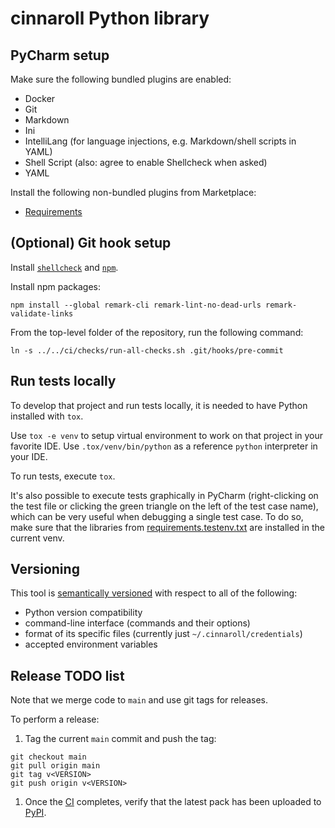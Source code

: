 # cinnaroll Python library

## PyCharm setup

Make sure the following bundled plugins are enabled:
* Docker
* Git
* Markdown
* Ini
* IntelliLang (for language injections, e.g. Markdown/shell scripts in YAML)
* Shell Script (also: agree to enable Shellcheck when asked)
* YAML

Install the following non-bundled plugins from Marketplace:
* [Requirements](https://plugins.jetbrains.com/plugin/10837-requirements/)


## (Optional) Git hook setup

Install [`shellcheck`](https://github.com/koalaman/shellcheck#installing) and [`npm`](https://docs.npmjs.com/downloading-and-installing-node-js-and-npm).

Install npm packages:
```shell
npm install --global remark-cli remark-lint-no-dead-urls remark-validate-links
```

From the top-level folder of the repository, run the following command:
```shell
ln -s ../../ci/checks/run-all-checks.sh .git/hooks/pre-commit
```


## Run tests locally

To develop that project and run tests locally, it is needed to have Python installed with `tox`.

Use `tox -e venv` to setup virtual environment to work on that project in your favorite IDE.
Use `.tox/venv/bin/python` as a reference `python` interpreter in your IDE.

To run tests, execute `tox`.

It's also possible to execute tests graphically in PyCharm (right-clicking on the test file
or clicking the green triangle on the left of the test case name), which can be very useful when debugging a single test case.
To do so, make sure that the libraries from [requirements.testenv.txt](requirements.testenv.txt) are installed in the current venv.


## Versioning

This tool is [semantically versioned](https://semver.org) with respect to all of the following:

* Python version compatibility
* command-line interface (commands and their options)
* format of its specific files (currently just `~/.cinnaroll/credentials`)
* accepted environment variables


## Release TODO list

Note that we merge code to `main` and use git tags for releases.

To perform a release:

1. Tag the current `main` commit and push the tag:

```shell
git checkout main
git pull origin main
git tag v<VERSION>
git push origin v<VERSION>
```

1. Once the [CI](https://github.com/carthago-cloud/cinnaroll-python-lib/actions) completes,
   verify that the latest pack has been uploaded to [PyPI](https://pypi.org/project/cinnaroll).
